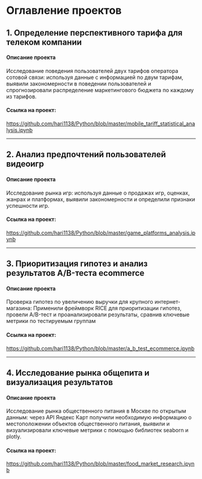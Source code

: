 # Оглавление проектов

## 1. Определение перспективного тарифа для телеком компании

#### Описание проекта

 Исследование поведения пользователей двух тарифов оператора сотовой связи: используя данные с  информацией по двум тарифам, выявили закономерности в поведении пользователей и спрогнозировали распределение маркетингового бюджета по каждому из тарифов.

#### Ссылка на проект:
https://github.com/hari1138/Python/blob/master/mobile_tariff_statistical_analysis.ipynb

----

## 2. Анализ предпочтений пользователей видеоигр

#### Описание проекта

Исследование рынка игр: используя данные о продажах игр, оценках, жанрах и платформах, выявили закономерности и определили признаки успешности игр.

#### Ссылка на проект:
https://github.com/hari1138/Python/blob/master/game_platforms_analysis.ipynb

---

## 3. Приоритизация гипотез и анализ результатов A/B-теста ecommerce

#### Описание проекта

Проверка гипотез по увеличению выручки для крупного интернет-магазина:  Применили фреймворк RICE для приоритизации гипотез, провели A/B-тест и проанализировали результаты, сравнив ключевые метрики по тестируемым группам

#### Ссылка на проект:

https://github.com/hari1138/Python/blob/master/a_b_test_ecommerce.ipynb

----

## 4. Исследование рынка общепита и визуализация результатов

#### Описание проекта

Исследование рынка общественного питания в Москве по открытым данным: через API Яндекс Карт получили необходимую  информацию о местоположении объектов общественного питания, выявили и визуализировали ключевые метрики с помощью библиотек seaborn и plotly.

#### Ссылка на проект:

https://github.com/hari1138/Python/blob/master/food_market_research.ipynb
